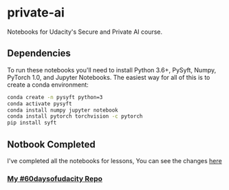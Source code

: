 # private-ai

Notebooks for Udacity's Secure and Private AI course.

## Dependencies

To run these notebooks you'll need to install Python 3.6+, PySyft, Numpy, PyTorch 1.0, and Jupyter Notebooks. The easiest way for all of this is to create a conda environment:

```bash
conda create -n pysyft python=3
conda activate pysyft
conda install numpy jupyter notebook
conda install pytorch torchvision -c pytorch
pip install syft
```

## Notbook Completed 

I've completed all the notebooks for lessons, You can see the changes [here](https://github.com/MarwaQabeel/private-ai/commit/954100b110d3b9cc48282c73ac14f45834f209c1)

### [My #60daysofudacity Repo]( https://bit.ly/2MzF1VH) 

